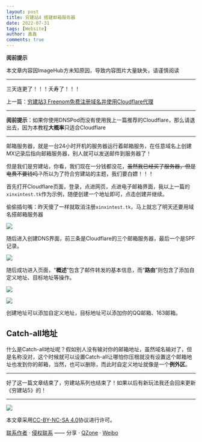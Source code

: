```yaml
---
layout: post
title: 穷建站4 搭建邮箱服务器
date: 2022-07-31
tags: [Website]
author: 鑫鑫
comments: true
---
```


**阅前提示**

本文章内容因ImageHub方未知原因，导致内容图片大量缺失，请谨慎阅读

---

三天连更了！！！夭寿了！！！

上一篇：[穷建站3 Freenom免费注册域名并使用Cloudflare代理](/website_3)

---

**阅前提示**：如果你使用DNSPod而没有使用我上一篇推荐的Cloudflare，那么请退出去，因为本教程**大概率**只适合Cloudflare

---

邮箱服务器，就是一台24小时开机的服务器运行着邮箱服务，在任意域名上创建MX记录后指向邮箱服务器，别人就可以发送邮件到服务器了！

但是我们是穷建站，你看，我们现在一分钱都没花，~~虽然我已经买了服务器，但是电费不要钱吗？~~所以为了符合穷建站的主题，我们要白嫖！！！

首先打开Cloudflare页面，登录，点进网页，点进电子邮箱界面，我以上一篇的`xinxintest.tk`作为示例，随便创建一个地址即可，点击创建并继续。

偷偷插句嘴：昨天傻了一样就取消注册`xinxintest.tk`，马上就忘了明天还要用域名搭邮箱服务器

![](https://s1.imagehub.cc/images/2022/07/31/emailcreate.jpg)

随后进入创建DNS界面，前三条是Cloudflare的三个邮箱服务器，最后一个是SPF记录。

![](https://s1.imagehub.cc/images/2022/07/31/addmxtxtdns.jpg)

随后成功进入页面，“**概述**”包含了邮件转发的基本信息，而“**路由**”则包含了添加自定义地址、目标地址等操作。

![](https://s1.imagehub.cc/images/2022/07/31/cloudflareemailconfig.jpg)

![](https://s1.imagehub.cc/images/2022/07/31/cloudflareemailroute.jpg)

创建地址可以添加自定义地址，目标地址可以添加你的QQ邮箱、163邮箱。

## Catch-all地址

什么是Catch-all地址呢？假如别人没有输对你的邮箱地址，虽然域名输对了，但是名称没对，这个时候就可以设置Catch-all让哪怕你压根就没有设置这个邮箱地址也发到你的邮箱，当然，也可以删除，而此时自定义地址就像是一个**例外区**。

---

好了这一篇文章结束了，穷建站系列也结束了！如果以后有新玩法我还会回来更新《穷建站5》的！

---

[![](https://licensebuttons.net/l/by-nc-sa/3.0/88x31.png)](/goto?link=https://creativecommons.org/licenses/by-nc-sa/4.0/)

本文章采用[CC-BY-NC-SA 4.0](/goto?link=https://creativecommons.org/licenses/by-nc-sa/4.0/)协议进行许可。

[联系作者](mailto:blog@xinxin2021.tk) · [侵权联系](mailto:tort@xinxin2021.tk) —— 分享 · [QZone](/goto?link=https://sns.qzone.qq.com/cgi-bin/qzshare/cgi_qzshare_onekey?url=https%3A%2F%2Fblog.xinxin2021.tk%2Fwebsite_4%2F&title=%E7%A9%B7%E5%BB%BA%E7%AB%994+%E6%90%AD%E5%BB%BA%E9%82%AE%E7%AE%B1%E6%9C%8D%E5%8A%A1%E5%99%A8&site=%E9%91%AB%E5%8D%9A%E5%AE%A2) · [Weibo](/goto?link=https://service.weibo.com/share/share.php?url=https%3A%2F%2Fblog.xinxin2021.tk%2Fwebsite_4%2F&count=1&title=%E7%A9%B7%E5%BB%BA%E7%AB%994+%E6%90%AD%E5%BB%BA%E9%82%AE%E7%AE%B1%E6%9C%8D%E5%8A%A1%E5%99%A8&site=%E9%91%AB%E5%8D%9A%E5%AE%A2&language=zh_cn)
